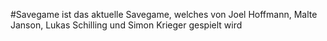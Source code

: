 #Savegame ist das aktuelle Savegame, welches von Joel Hoffmann, Malte Janson, Lukas Schilling und Simon Krieger gespielt wird
